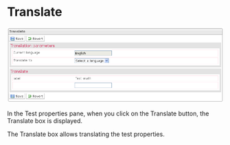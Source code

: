 <!--
parent:
    title: Manage_Tests
author:
    - 'Jérôme Bogaerts'
created_at: '2012-04-12 17:15:39'
updated_at: '2013-03-13 13:38:01'
tags:
    - 'Manage Tests'
-->

Translate
=========

![](../resources/tests-translate.png)

In the Test properties pane, when you click on the Translate button, the Translate box is displayed.

The Translate box allows translating the test properties.

